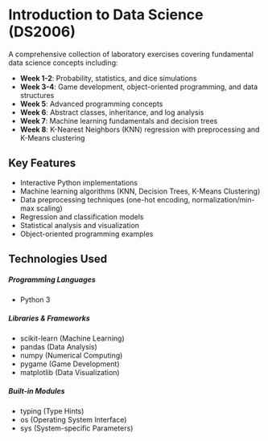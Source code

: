 # Introduction to Data Science (DS2006)

A comprehensive collection of laboratory exercises covering fundamental data science concepts including:

-   **Week 1-2**: Probability, statistics, and dice simulations
-   **Week 3-4**: Game development, object-oriented programming, and data structures
-   **Week 5**: Advanced programming concepts
-   **Week 6**: Abstract classes, inheritance, and log analysis
-   **Week 7**: Machine learning fundamentals and decision trees
-   **Week 8**: K-Nearest Neighbors (KNN) regression with preprocessing and K-Means clustering

## Key Features

-   Interactive Python implementations
-   Machine learning algorithms (KNN, Decision Trees, K-Means Clustering)
-   Data preprocessing techniques (one-hot encoding, normalization/min-max scaling)
-   Regression and classification models
-   Statistical analysis and visualization
-   Object-oriented programming examples

## Technologies Used

##### Programming Languages

-   Python 3

##### Libraries & Frameworks

-   scikit-learn (Machine Learning)
-   pandas (Data Analysis)
-   numpy (Numerical Computing)
-   pygame (Game Development)
-   matplotlib (Data Visualization)

##### Built-in Modules

-   typing (Type Hints)
-   os (Operating System Interface)
-   sys (System-specific Parameters)
